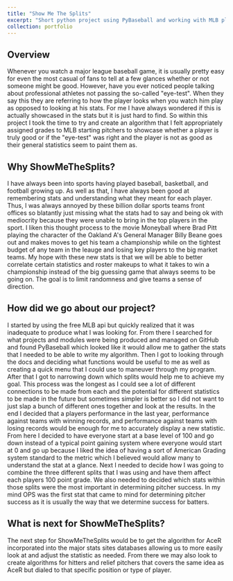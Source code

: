 ```yaml
---
title: "Show Me The Splits"
excerpt: "Short python project using PyBaseball and working with MLB players statistics, specifically their splits or stats in certain scenarios to create a new general stat for starting pitchers."
collection: portfolio
---
```


Overview
---
Whenever you watch a major league baseball game, it is usually pretty easy for even the most casual of fans to tell at a few glances whether or not someone might be good. However, have you ever noticed people talking about professional athletes not passing the so-called "eye-test". When they say this they are referring to how the player looks when you watch him play as opposed to looking at his stats. For me I have always wondered if this is actually showcased in the stats but it is just hard to find. So within this project I took the time to try and create an algorithm that I felt appropriately assigned grades to MLB starting pitchers to showcase whether a player is truly good or if the "eye-test" was right and the player is not as good as their general statistics seem to paint them as.

Why ShowMeTheSplits?
---
I have always been into sports having played baseball, basketball, and football growing up. As well as that, I have always been good at remembering stats and understanding what they meant for each player. Thus, I was always annoyed by these billion dollar sports teams front offices so blatantly just missing what the stats had to say and being ok with mediocrity because they were unable to bring in the top players in the sport. I liken this thought process to the movie Moneyball where Brad Pitt playing the character of the Oakland A's General Manager Billy Beane goes out and makes moves to get his team a championship while on the tightest budget of any team in the leauge and losing key players to the big market teams. My hope with these new stats is that we will be able to better correlate certain statistics and roster makeups to what it takes to win a championship instead of the big guessing game that always seems to be going on. The goal is to limit randomness and give teams a sense of direction.

How did we go about our project?
---
I started by using the free MLB api but quickly realized that it was inadequate to produce what I was looking for. From there I searched for what projects and modules were being produced and managed on GitHub and found PyBaseball which looked like it would allow me to gather the stats that I needed to be able to write my algorithm. Then I got to looking through the docs and deciding what functions would be useful to me as well as creating a quick menu that I could use to maneuver through my program. After that I got to narrowing down which splits would help me to achieve my goal. This process was the longest as I could see a lot of different connections to be made from each and the potential for different statistics to be made in the future but sometimes simpler is better so I did not want to just slap a bunch of different ones together and look at the results. In the end I decided that a players performance in the last year, performance against teams with winning records, and performance against teams with losing records would be enough for me to accurately display a new statistic. From here I decided to have everyone start at a base level of 100 and go down instead of a typical point gaining system where everyone would start at 0 and go up because I liked the idea of having a sort of American Grading system standard to the metric which I believed would allow many to understand the stat at a glance. Next I needed to decide how I was going to combine the three different splits that I was using and have them affect each players 100 point grade. We also needed to decided which stats within those splits were the most important in determining pitcher success. In my mind OPS was the first stat that came to mind for determining pitcher success as it is usually the way that we determine success for batters.

What is next for ShowMeTheSplits?
---
The next step for ShowMeTheSplits would be to get the algorithm for AceR incorporated into the major stats sites databases allowing us to more easily look at and adjust the statistic as needed. From there we may also look to create algorithms for hitters and relief pitchers that covers the same idea as AceR but dialed to that specific position or type of player.